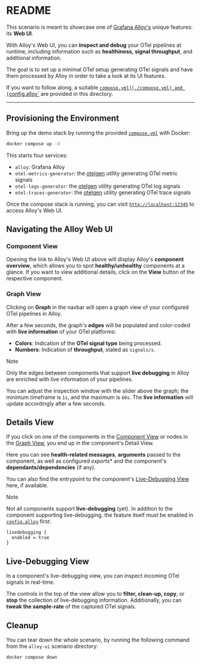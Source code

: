 # README

This scenario is meant to showcase one of [Grafana Alloy's](https://github.com/grafana/alloy) unique features: its **Web UI**.

With Alloy's Web UI, you can **inspect and debug** your OTel pipelines at runtime, including information such as **healthiness, signal throughput**, and additional information.

The goal is to set up a minimal OTel setup generating OTel signals and have them processed by Alloy in order to take a look at its UI features.

If you want to follow along, a suitable [`compose.yml](./compose.yml) and [`config.alloy`](./config.alloy) are provided in this directory.

---

## Provisioning the Environment

Bring up the demo stack by running the provided [`compose.yml`](./compose.yml) with Docker:

```bash
docker compose up -d
```

This starts four services:

- `alloy`: Grafana Alloy
- `otel-metrics-generator`: the [otelgen](https://github.com/krzko/otelgen) utility generating OTel metric signals
- `otel-logs-generator`: the [otelgen](https://github.com/krzko/otelgen) utility generating OTel log signals
- `otel-traces-generator`: the [otelgen](https://github.com/krzko/otelgen) utility generating OTel trace signals

Once the compose stack is running, you can visit [`http://localhost:12345`](http://localhost:12345) to access Alloy's Web UI.

## Navigating the Alloy Web UI

### Component View

Opening the link to Alloy's Web UI above will display Alloy's **component overview**, which allows you to spot **healthy/unhealthy** components at a glance. If you want to view additional details, click on the **View** button of the respective component.

### Graph View

Clicking on **Graph** in the navbar will open a graph view of your configured OTel pipelines in Alloy.

After a few seconds, the graph's **edges** will be populated and color-coded with **live information** of your OTel platforms:

- **Colors**: Indication of the **OTel signal type** being processed.
- **Numbers**: Indication of **throughput**, stated as `signals/s`.

> [!NOTE]
> Only the edges between components that support **live debugging** in Alloy are enriched with live information of your pipelines.

You can adjust the inspection window with the slider above the graph; the minimum timeframe is `1s`, and the maximum is `60s`. The **live information** will update accordingly after a few seconds.

## Details View

If you click on one of the components in the [Component View](#component-view) or nodes in the [Graph View](#graph-view), you end up in the component's Detail View.

Here you can see **health-related messages**, **arguments** passed to the component, as well as configured *exports** and the component's **dependants/dependencies** (if any).

You can also find the entrypoint to the component's [Live-Debugging View](#live-debugging-view) here, if available.

> [!NOTE]
> Not all components support **live-debugging** (yet). In addition to the component supporting live-debugging, the feature itself must be enabled in [`config.alloy`](./config.alloy) first:
> ```hcl
> livedebugging {
>   enabled = true
> }
> ```    

## Live-Debugging View

In a component's live-debugging view, you can inspect incoming OTel signals in real-time.

The controls in the top of the view allow you to **filter, clean-up, copy**, or **stop** the collection of live-debugging information. Additionally, you can **tweak the sample-rate** of the captured OTel signals.

## Cleanup

You can tear down the whole scenario, by running the following command from the `alloy-ui` scenario directory:

```bash
docker compose down
```
